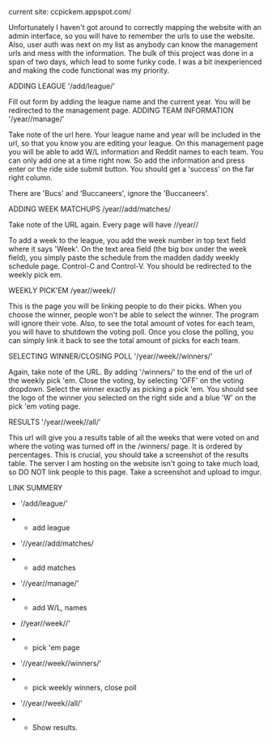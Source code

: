 current site: ccpickem.appspot.com/



Unfortunately I haven't got around to correctly mapping the website with an admin interface, so you will have to remember the urls to use the website. Also, user auth was next on my list as anybody can know the management urls and mess with the information.
The bulk of this project was done in a span of two days, which lead to some funky code. I was a bit inexperienced and making the code functional was my priority.  


ADDING LEAGUE
'/add/league/' 



Fill out form by adding the league name and the current year. You will be redirected to the management page. 
ADDING TEAM INFORMATION
'<league name>/year/<year number>/manage/' 

Take note of the url here. Your league name and year will be included in the url, so that you know you are editing your league. On this management page you will be able to add W/L information and Reddit names to each team. You can only add one at a time right now. So add the information and press enter or the ride side submit button. You should get a 'success' on the far right column.

There are 'Bucs' and 'Buccaneers', ignore the 'Buccaneers'. 

ADDING WEEK MATCHUPS
<league name>/year/<year number>/add/matches/ 

Take note of the URL again. Every page will have /<leaguename>/year/<number>/<direction>

To add a week to the league, you add the week number in top text field where it says 'Week'.
On the text area field (the big box under the week field),  you simply paste the schedule from the madden daddy weekly schedule page. 
Control-C and Control-V. You should be redirected to the weekly pick em. 

WEEKLY PICK'EM
<league name>/year/<year number>/week/<week number>/

This is the page you will be linking people to do their picks. When you choose the winner, people won't be able to select the winner. The program will ignore their vote. Also, to see the total amount of votes for each team, you will have to shutdown the voting poll. Once you close the polling, you can simply link it back to see the total amount of picks for each team. 


SELECTING WINNER/CLOSING POLL
'<league name>/year/<year number>/week/<week number>/winners/'


Again, take note of the URL. By adding '/winners/' to the end of the url of the weekly pick 'em. 
Close the voting, by selecting 'OFF' on the voting dropdown. 
Select the winner exactly as picking a pick 'em. You should see the logo of the winner you selected on the right side and a blue 'W' on the pick 'em voting page.  

RESULTS 
'<league name>/year/<year number>/week/<week number>/all/'


This url will give you a results table of all the weeks that were voted on and where the voting was turned off in the /winners/ page. It is ordered by percentages. This is crucial, you should take a screenshot of the results table. The server I am hosting on the website isn't going to take much load, so DO NOT link people to this page. Take a screenshot and upload to imgur. 

LINK SUMMERY 


   * '/add/league/'
   * 
      * add  league
   * '/<league name>/year/<year number>/add/matches/  
   * 
      * add matches
   * '/<league name>/year/<year number>/manage/' 
   * 
      * add W/L, names
   * /<league name>/year/<year number>/week/<week number>/' 

   * 
      * pick 'em page
   * '/<league name>/year/<year number>/week/<week number>/winners/'

   * 
      * pick weekly winners, close poll
   * '/<league name>/year/<year number>/week/<week number>/all/'

   * 
      * Show results. 


